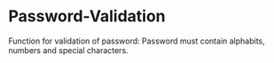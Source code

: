 # Password-Validation
Function for validation of password:
    Password must contain alphabits, numbers and special characters.
